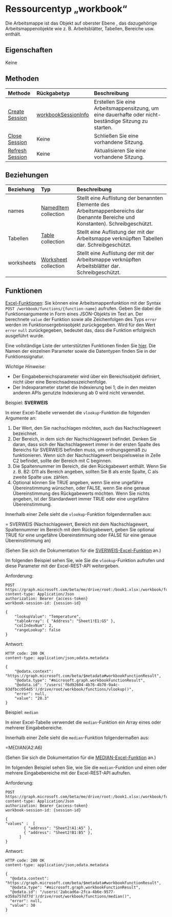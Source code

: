 # <a name="workbook-resource-type"></a>Ressourcentyp „workbook“

Die Arbeitsmappe ist das Objekt auf oberster Ebene , das dazugehörige Arbeitsmappenobjekte wie z. B. Arbeitsblätter, Tabellen, Bereiche usw. enthält.

## <a name="properties"></a>Eigenschaften
Keine

## <a name="methods"></a>Methoden

| Methode       | Rückgabetyp  |Beschreibung|
|:---------------|:--------|:----------|
|[Create Session](../api/workbook_createsession.md) | [workbookSessionInfo](workbooksessioninfo.md) |Erstellen Sie eine Arbeitsmappensitzung, um eine dauerhafte oder nicht-beständige Sitzung zu starten.|
|[Close Session](../api/workbook_closesession.md) | Keine |Schließen Sie eine vorhandene Sitzung.|
|[Refresh Session](../api/workbook_refreshsession.md) | Keine |Aktualisieren Sie eine vorhandene Sitzung.|


## <a name="relationships"></a>Beziehungen
| Beziehung | Typ   |Beschreibung|
|:---------------|:--------|:----------|
|names|[NamedItem](nameditem.md) collection|Stellt eine Auflistung der benannten Elemente des Arbeitsmappenbereichs dar (benannte Bereiche und Konstanten). Schreibgeschützt.|
|Tabellen|[Table](table.md) collection|Stellt eine Auflistung der mit der Arbeitsmappe verknüpften Tabellen dar. Schreibgeschützt.|
|worksheets|[Worksheet](worksheet.md) collection|Stellt eine Auflistung der mit der Arbeitsmappe verknüpften Arbeitsblätter dar. Schreibgeschützt.|

## <a name="functions"></a>Funktionen

[Excel-Funktionen](#functions): Sie können eine Arbeitsmappenfunktion mit der Syntax `POST /workbook/functions/{function-name}` aufrufen. Geben Sie dabei die Funktionsargumente in Form eines JSON-Objekts im Text an. Der berechnete `value` der Funktion sowie alle Zeichenfolgen des Typs `error` werden im Funktionsergebnisobjekt zurückgegeben. Wird für den Wert `error` `null` zurückgegeben, bedeutet das, dass die Funktion erfolgreich ausgeführt wurde. 

Eine vollständige Liste der unterstützten Funktionen finden Sie [hier](https://support.office.com/de-DE/article/Excel-functions-alphabetical-b3944572-255d-4efb-bb96-c6d90033e188). Die Namen der einzelnen Parameter sowie die Datentypen finden Sie in der Funktionssignatur.

_Wichtige Hinweise:_ 
* Der Eingabebereichsparameter wird über ein Bereichsobjekt definiert, nicht über eine Bereichsadresszeichenfolge.  
* Der Indexparameter startet die Indexierung bei 1; die in den meisten anderen APIs genutzte Indexierung ab 0 wird nicht verwendet. 

Beispiel: **SVERWEIS**

In einer Excel-Tabelle verwendet die `vlookup`-Funktion die folgenden Argumente an:

1. Der Wert, den Sie nachschlagen möchten, auch das Nachschlagewert bezeichnet.
2. Der Bereich, in dem sich der Nachschlagewert befindet. Denken Sie daran, dass sich der Nachschlagewert immer in der ersten Spalte des Bereichs für SVERWEIS befinden muss, um ordnungsgemäß zu funktionieren. Wenn sich der Nachschlagewert beispielsweise in Zelle C2 befindet, sollte der Bereich mit C beginnen.
3. Die Spaltennummer im Bereich, die den Rückgabewert enthält. Wenn Sie z. B. B2: D11 als Bereich angeben, sollten Sie B als erste Spalte, C als zweite Spalte usw. zählen.
4. Optional können Sie TRUE angeben, wenn Sie eine ungefähre Übereinstimmung wünschen, oder FALSE, wenn Sie eine genaue Übereinstimmung des Rückgabewerts möchten. Wenn Sie nichts angeben, ist der Standardwert immer TRUE oder eine ungefähre Übereinstimmung.

Innerhalb einer Zelle sieht die `vlookup`-Funktion folgendermaßen aus: 

= SVERWEIS (Nachschlagewert, Bereich mit dem Nachschlagewert, Spaltennummer im Bereich mit dem Rückgabewert, geben Sie optional TRUE für eine ungefähre Übereinstimmung oder FALSE für eine genaue Übereinstimmung an)

(Sehen Sie sich die Dokumentation für die [SVERWEIS-Excel-Funktion](https://support.office.com/de-DE/article/VLOOKUP-function-0bbc8083-26fe-4963-8ab8-93a18ad188a1) an.)

Im folgenden Beispiel sehen Sie, wie Sie die `vlookup`-Funktion aufrufen und diese Parameter mit der Excel-REST-API weitergeben.

Anforderung: 

```http 
POST https://graph.microsoft.com/beta/me/drive/root:/book1.xlsx:/workbook/functions/vlookup
content-type: Application/Json 
authorization: Bearer {access-token} 
workbook-session-id: {session-id}

{
    "lookupValue": "Temperature",
    "tableArray": { "Address": "Sheet1!E1:G5" },
    "colIndexNum": 2,
    "rangeLookup": false
}
```

Antwort:

```http
HTTP code: 200 OK
content-type: application/json;odata.metadata 

{
    "@odata.context": "https://graph.microsoft.com/beta/$metadata#workbookFunctionResult",
    "@odata.type": "#microsoft.graph.workbookFunctionResult",
    "@odata.id": "/users('f6d92604-4b76-4b70-9a4c-93dfbcc054d5')/drive/root/workbook/functions/vlookup()",
    "error": null,
    "value": "28.3"
}
```

Beispiel: `median`

In einer Excel-Tabelle verwendet die `median`-Funktion ein Array eines oder mehrerer Eingabebereiche.

Innerhalb einer Zelle sieht die `median`-Funktion folgendermaßen aus:

=MEDIAN(A2:A6)

(Sehen Sie sich die Dokumentation für die [MEDIAN-Excel-Funktion](https://support.office.com/de-DE/article/MEDIAN-function-d0916313-4753-414c-8537-ce85bdd967d2) an.)

Im folgenden Beispiel sehen Sie, wie Sie die `median`-Funktion und einen oder mehrere Eingabebereiche mit der Excel-REST-API aufrufen. 

Anforderung: 

```http 
POST https://graph.microsoft.com/beta/me/drive/root:/book1.xlsx:/workbook/functions/median
content-type: Application/Json 
authorization: Bearer {access-token} 
workbook-session-id: {session-id}

{
"values" :  [
        { "address": "Sheet2!A1:A5" },
        { "address": "Sheet2!B1:B5" },
      ] 
}
```

Antwort:

```http
HTTP code: 200 OK
content-type: application/json;odata.metadata 

{
  "@odata.context": "https://graph.microsoft.com/beta/$metadata#workbookFunctionResult",
  "@odata.type": "#microsoft.graph.workbookFunctionResult",
  "@odata.id": "/users('2abcad6a-2fca-4b6e-9577-e358a757d77d')/drive/root/workbook/functions/median()",
  "error": null,
  "value": 30
}
```

<!-- uuid: 8fcb5dbc-d5aa-4681-8e31-b001d5168d79
2015-10-25 14:57:30 UTC -->
<!-- {
  "type": "#page.annotation",
  "description": "Workbook resource",
  "keywords": "",
  "section": "documentation",
  "tocPath": ""
}-->
